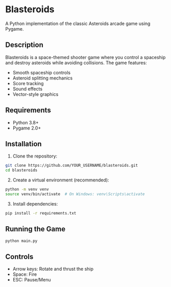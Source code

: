 # Blasteroids

A Python implementation of the classic Asteroids arcade game using Pygame.

## Description

Blasteroids is a space-themed shooter game where you control a spaceship and destroy asteroids while avoiding collisions. The game features:
- Smooth spaceship controls
- Asteroid splitting mechanics
- Score tracking
- Sound effects
- Vector-style graphics

## Requirements

- Python 3.8+
- Pygame 2.0+

## Installation

1. Clone the repository:
```bash
git clone https://github.com/YOUR_USERNAME/blasteroids.git
cd blasteroids
```

2. Create a virtual environment (recommended):
```bash
python -m venv venv
source venv/bin/activate  # On Windows: venv\Scripts\activate
```

3. Install dependencies:
```bash
pip install -r requirements.txt
```

## Running the Game

```bash
python main.py
```

## Controls

- Arrow keys: Rotate and thrust the ship
- Space: Fire
- ESC: Pause/Menu
